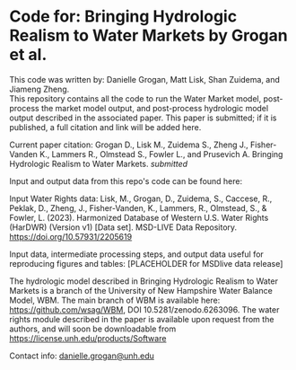 # Code for: Bringing Hydrologic Realism to Water Markets by Grogan et al.

This code was written by: Danielle Grogan, Matt Lisk, Shan Zuidema, and Jiameng Zheng.  
This repository contains all the code to run the Water Market model, post-process the market model output, and post-process hydrologic model output described in the associated paper. This paper is submitted; if it is published, a full citation and link will be added here.

Current paper citation:
Grogan D., Lisk M., Zuidema S., Zheng J., Fisher-Vanden K., Lammers R., Olmstead S., Fowler L., and Prusevich A. Bringing Hydrologic Realism to Water Markets. _submitted_

Input and output data from this repo's code can be found here:

Input Water Rights data: Lisk, M., Grogan, D., Zuidema, S., Caccese, R., Peklak, D., Zheng, J., Fisher-Vanden, K., Lammers, R., Olmstead, S., & Fowler, L. (2023). Harmonized Database of Western U.S. Water Rights (HarDWR) (Version v1) [Data set]. MSD-LIVE Data Repository. https://doi.org/10.57931/2205619

Input data, intermediate processing steps, and output data useful for reproducing figures and tables: [PLACEHOLDER for MSDlive data release]

The hydrologic model described in Bringing Hydrologic Realism to Water Markets is a branch of the University of New Hampshire Water Balance Model, WBM. The main branch of WBM is available here: https://github.com/wsag/WBM, DOI 10.5281/zenodo.6263096. The water rights module described in the paper is available upon request from the authors, and will soon be downloadable from https://license.unh.edu/products/Software 

Contact info: danielle.grogan@unh.edu
